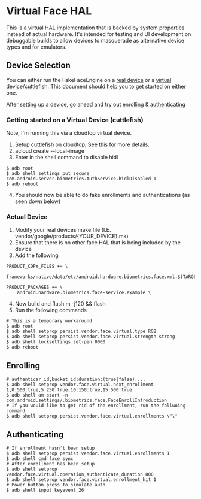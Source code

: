 # Virtual Face HAL

This is a virtual HAL implementation that is backed by system properties
instead of actual hardware. It's intended for testing and UI development
on debuggable builds to allow devices to masquerade as alternative device
types and for emulators.

## Device Selection

You can either run the FakeFaceEngine on a [real device](#actual-device) or a [virtual device/cuttlefish](#getting-started-on-a-virtual-device-cuttlefish). This document should
help you to get started on either one.

After setting up a device, go ahead and try out [enrolling](#enrolling) & [authenticating](#authenticating)

### Getting started on a Virtual Device (cuttlefish)


Note, I'm running this via a cloudtop virtual device.

1. Setup cuttlefish on cloudtop, See [this](https://g3doc.corp.google.com/company/teams/android/teampages/acloud/getting_started.md?cl=head) for more details.
2. acloud create --local-image
3. Enter in the shell command to disable hidl

```shell
$ adb root
$ adb shell settings put secure com.android.server.biometrics.AuthService.hidlDisabled 1
$ adb reboot
```
4. You should now be able to do fake enrollments and authentications (as seen down below)

### Actual Device

1. Modify your real devices make file (I.E. vendor/google/products/{YOUR_DEVICE}.mk)
2. Ensure that there is no other face HAL that is being included by the device
3. Add the following
```
PRODUCT_COPY_FILES += \
    frameworks/native/data/etc/android.hardware.biometrics.face.xml:$(TARGET_COPY_OUT_PRODUCT)/etc/permissions/android.hardware.biometrics.face.xml

PRODUCT_PACKAGES += \
    android.hardware.biometrics.face-service.example \

```
4. Now build and flash m -j120 && flash
5. Run the following commands

```shell
# This is a temporary workaround
$ adb root
$ adb shell setprop persist.vendor.face.virtual.type RGB
$ adb shell setprop persist.vendor.face.virtual.strength strong
$ adb shell locksettings set-pin 0000
$ adb reboot
```

## Enrolling

```shell
# authenticar_id,bucket_id:duration:(true|false)....
$ adb shell setprop vendor.face.virtual.next_enrollment 1,0:500:true,5:250:true,10:150:true,15:500:true
$ adb shell am start -n com.android.settings/.biometrics.face.FaceEnrollIntroduction
# If you would like to get rid of the enrollment, run the follwoing command
$ adb shell setprop persist.vendor.face.virtual.enrollments \"\"
```

## Authenticating

```shell
# If enrollment hasn't been setup
$ adb shell setprop persist.vendor.face.virtual.enrollments 1
$ adb shell cmd face sync
# After enrollment has been setup
$ adb shell setprop vendor.face.virtual.operation_authenticate_duration 800
$ adb shell setprop vendor.face.virtual.enrollment_hit 1
# Power button press to simulate auth
$ adb shell input keyevent 26
```
